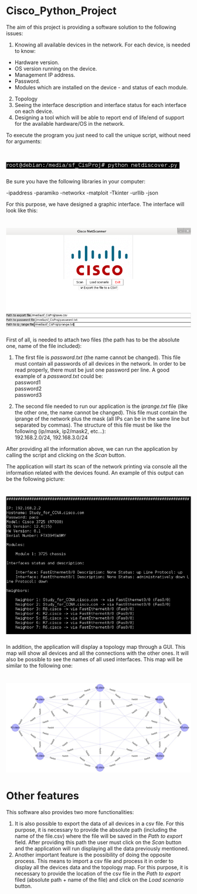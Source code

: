# Cisco_Python_Project

The aim of this project is providing a software solution to the following issues:

1.	Knowing all available devices in the network. For each device, is needed to know:
  -	Hardware version.
  -	OS version running on the device.
  -	Management IP address.
  -	Password.
  -	Modules which are installed on the device - and status of each module.
2.	Topology
3.	Seeing the interface description and interface status for each interface on each device. 
4.	Designing a tool which will be able to report end of life/end of support for the available hardware/OS in the network. 

To execute the program you just need to call the unique script, without need for arguments:
# ![CallScript](media/execute.png)

Be sure you have the following libraries in your computer:

-ipaddress
-paramiko
-networkx
-matploit
-Tkinter
-urllib
-json

For this purpose, we have designed a graphic interface. The interface will look like this:
# ![Logo](media/graphic_interface.png)

First of all, is needed to attach two files (the path has to be the absolute one, name of the file included):
  1. The first file is <i>password.txt</i> (the name cannot be changed). This file must contain all passwords of all          devices in the network. In order to be read properly, there must be just one password per line. A good example of a <i>password.txt</i> could be:
  <br>password1 <br>
  password2 <br>
  password3
  
  2. The second file needed to run our application is the <i>iprange.txt</i> file (like the other one, the name cannot be changed). This file must contain the iprange of the network plus the mask (all IPs can be in the same line but separated by commas). The structure of this file must be like the following (ip/mask, ip2/mask2, etc...):
  <br>192.168.2.0/24, 192.168.3.0/24
  
After providing all the information above, we can run the application by calling the script and clicking on the <i>Scan</i> button.
 
The application will start its scan of the network printing via console all the information related with the devices found. 
An example of this output can be the following picture:

# ![Console_output](media/console_output.PNG)

In addition, the application will display a topology map through a GUI. This map will show all devices and all the connections with the other ones. It will also be possible to see the names of all used interfaces. This map will be similar to the following one:

# ![Topology_Map](media/topology_map.png)

# Other features

This software also provides two more functionalities:

  1. It is also possible to export the data of all devices in a csv file. For this purpose, it is necessary to provide the          absolute path (including the name of the file.csv) where the file will be saved in the <i>Path to export</i> field. After      providing this path the user must click on the <i>Scan</i> button and the application will run displaying all the data        previously mentioned. 
  2. Another important feature is the possibility of doing the opposite process. This means to import a csv file and process it in order to display all the devices data and the topology map. For this purpose, it is necessary to provide the location of the csv file in the <i>Path to export</i> filed (absolute path + name of the file) and click on the <i>Load scenario</i> button.
